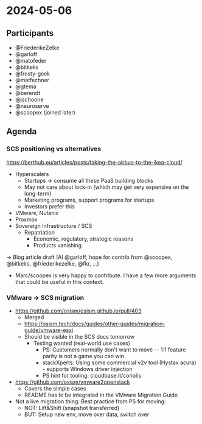 # 2024-05-06

## Participants
- @FriederikeZelke
- @garloff
- @matofeder
- @bitkeks
- @frosty-geek
- @matfechner
- @gtema
- @berendt
- @jschoone
- @neuroserve
- @scoopex (joined later)

## Agenda

### SCS positioning vs alternatives

https://berthub.eu/articles/posts/taking-the-airbus-to-the-ikea-cloud/
* Hyperscalers
    * Startups -> consume all these PaaS building blocks
    * May not care about lock-in (which may get very expensive on the long-term)
    * Marketing programs, support programs for startups
    * Investors prefer this
* VMware, Nutanix
* Proxmox
* Sovereign Infrastructure / SCS
    * Repatriation
        * Economic, regulatory, strategic reasons
        * Products vanishing

-> Blog article draft (AI @garloff, hope for contrib from @scoopex, @bitkeks, @friederikezelke, @fkr, ...)
- Marc/scoopex is very happy to contribute. I have a few more arguments that could be useful in this context.

### VMware -> SCS migration
* https://github.com/osism/osism.github.io/pull/403
    * Merged
    * https://osism.tech/docs/guides/other-guides/migration-guide/vmware-esxi
    * Should be visible in the SCS docs tomorrow
        * Testing wanted (real-world use cases)
            * PS: Customers normally don't want to move -- 1:1 feature parity is not a game you can win
            * stackXperts: Using some commercial v2v tool (Hystax acura) - supports Windows driver injection
            * PS hint for tooling: cloudbase.it/coriolis
* https://github.com/osism/vmware2openstack
    * Covers the simple cases
    * README has to be integrated in the VMware Migration Guide
* Not a live migration thing: Best practice from PS for moving:
    * NOT: Lift&Shift (snapshot transferred)
    * BUT: Setup new env, move over data, switch over
